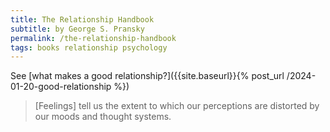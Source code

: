 ```yaml
---
title: The Relationship Handbook
subtitle: by George S. Pransky
permalink: /the-relationship-handbook
tags: books relationship psychology
---
```


See [what makes a good relationship?]({{site.baseurl}}{% post_url /2024-01-20-good-relationship %})

> [Feelings] tell us the extent to which our perceptions are distorted by our moods and thought systems.